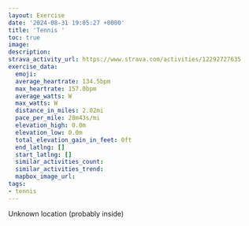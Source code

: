 ```yaml
---
layout: Exercise
date: '2024-08-31 19:05:27 +0000'
title: 'Tennis '
toc: true
image:
description:
strava_activity_url: https://www.strava.com/activities/12292727635
exercise_data:
  emoji:
  average_heartrate: 134.5bpm
  max_heartrate: 157.0bpm
  average_watts: W
  max_watts: W
  distance_in_miles: 2.02mi
  pace_per_mile: 28m43s/mi
  elevation_high: 0.0m
  elevation_low: 0.0m
  total_elevation_gain_in_feet: 0ft
  end_latlng: []
  start_latlng: []
  similar_activities_count:
  similar_activities_trend:
  mapbox_image_url:
tags:
- tennis
---
```




Unknown location (probably inside)
